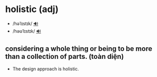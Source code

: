 # holistic (adj)

- /həˈlɪstɪk/ [🔊](https://www.oxfordlearnersdictionaries.com/media/english/uk_pron/h/hol/holis/holistic__gb_3.mp3)
- /həʊˈlɪstɪk/ [🔊](https://www.oxfordlearnersdictionaries.com/media/english/us_pron/h/hol/holis/holistic__us_1.mp3)

## considering a whole thing or being to be more than a collection of parts. (toàn diện)

- The design approach is holistic.